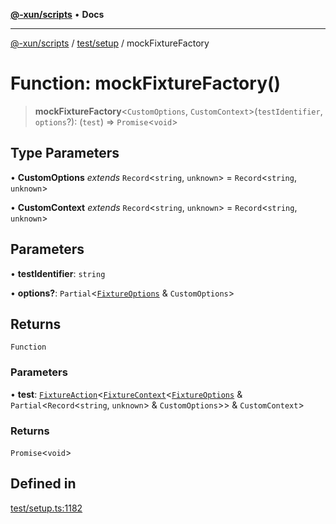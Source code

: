 [**@-xun/scripts**](../../../README.md) • **Docs**

***

[@-xun/scripts](../../../README.md) / [test/setup](../README.md) / mockFixtureFactory

# Function: mockFixtureFactory()

> **mockFixtureFactory**\<`CustomOptions`, `CustomContext`\>(`testIdentifier`, `options`?): (`test`) => `Promise`\<`void`\>

## Type Parameters

• **CustomOptions** *extends* `Record`\<`string`, `unknown`\> = `Record`\<`string`, `unknown`\>

• **CustomContext** *extends* `Record`\<`string`, `unknown`\> = `Record`\<`string`, `unknown`\>

## Parameters

• **testIdentifier**: `string`

• **options?**: `Partial`\<[`FixtureOptions`](../interfaces/FixtureOptions.md) & `CustomOptions`\>

## Returns

`Function`

### Parameters

• **test**: [`FixtureAction`](../type-aliases/FixtureAction.md)\<[`FixtureContext`](../interfaces/FixtureContext.md)\<[`FixtureOptions`](../interfaces/FixtureOptions.md) & `Partial`\<`Record`\<`string`, `unknown`\> & `CustomOptions`\>\> & `CustomContext`\>

### Returns

`Promise`\<`void`\>

## Defined in

[test/setup.ts:1182](https://github.com/Xunnamius/xscripts/blob/ea7b98342d9aa37d18f7398603d7c15f580a5312/test/setup.ts#L1182)
